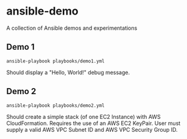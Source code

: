 # ansible-demo
A collection of Ansible demos and experimentations

## Demo 1
`ansible-playbook playbooks/demo1.yml`

Should display a "Hello, World!" debug message.

## Demo 2
`ansible-playbook playbooks/demo2.yml`

Should create a simple stack (of one EC2 Instance) with AWS CloudFormation.
Requires the use of an AWS EC2 KeyPair.
User must supply a valid AWS VPC Subnet ID and AWS VPC Security Group ID.
